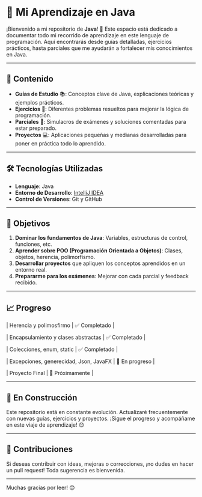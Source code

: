 # 🚀 Mi Aprendizaje en Java

¡Bienvenido a mi repositorio de **Java**! 🎉 Este espacio está dedicado a documentar todo mi recorrido de aprendizaje en este lenguaje de programación. Aquí encontrarás desde guías detalladas, ejercicios prácticos, hasta parciales que me ayudarán a fortalecer mis conocimientos en Java.

---

## 📖 Contenido

- **Guías de Estudio** 📚: Conceptos clave de Java, explicaciones teóricas y ejemplos prácticos.
- **Ejercicios** 📝: Diferentes problemas resueltos para mejorar la lógica de programación.
- **Parciales** 🧠: Simulacros de exámenes y soluciones comentadas para estar preparado.
- **Proyectos** 💻: Aplicaciones pequeñas y medianas desarrolladas para poner en práctica todo lo aprendido.

---

## 🛠 Tecnologías Utilizadas

- **Lenguaje**: Java
- **Entorno de Desarrollo**: [IntelliJ IDEA](https://www.jetbrains.com/idea/) 
- **Control de Versiones**: Git y GitHub

---

## 🎯 Objetivos

1. **Dominar los fundamentos de Java**: Variables, estructuras de control, funciones, etc.
2. **Aprender sobre POO (Programación Orientada a Objetos)**: Clases, objetos, herencia, polimorfismo.
3. **Desarrollar proyectos** que apliquen los conceptos aprendidos en un entorno real.
4. **Prepararme para los exámenes**: Mejorar con cada parcial y feedback recibido.

---


## 📈 Progreso

| Herencia y polimosfirmo | ✅ Completado |

| Encapsulamiento y clases abstractas | ✅ Completado |

| Colecciones, enum,  static | ✅ Completado |

| Excepciones, generecidad, Json, JavaFX | 🔄 En progreso |

| Proyecto Final | 📅 Próximamente |

---

## 🚧 En Construcción

Este repositorio está en constante evolución. Actualizaré frecuentemente con nuevas guías, ejercicios y proyectos. ¡Sigue el progreso y acompáñame en este viaje de aprendizaje! 😊

---

## 🤝 Contribuciones

Si deseas contribuir con ideas, mejoras o correcciones, ¡no dudes en hacer un pull request! Toda sugerencia es bienvenida.

---

Muchas gracias por leer! 😊
